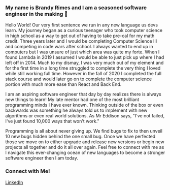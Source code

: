 ### My name is Brandy Rimes and I am a seasoned software engineer in the making 👋

Hello World! Our very first sentence we run in any new language us devs learn. My journey began as a curious teenager who took computer science in high school as a way to get out of having to take pre-cal for my math credit. Three years later and I would be completing Computer Science III and competing in code wars after school. I always wanted to end up in computers but I was unsure of just which area was quite my forte. When I found Lambda in 2019 I assumed I would be able to just pick up where I had left off in 2014. Much to my dismay, I was very much out of my element and for the first time in a long time struggled to complete the very thing I loved while still working full time. However in the fall of 2020 I completed the full stack course and would later go on to complete the computer science portion with much more ease than React and Back End.

I am an aspiring software engineer that day by day realizes there is always new things to learn! My late mentor had one of the most brilliant programming minds I have ever known. Thinking outside of the box or even backwards was something he always told us to implement with new algorithms or even real world solutions. As Mr Eddison says, "I've not failed, I've just found 10,000 ways that won't work."

Programming is all about never giving up. We find bugs to fix to then unveil 10 new bugs hidden behind the one small bug. Once we have perfected those we move on to either upgrade and release new versions or begin new projects all together and do it all over again. Feel free to connect with me as I navigate this ever-changing ocean of new languages to become a stronger software engineer then I am today.

### Connect with Me!

[LinkedIn](https://www.linkedin.com/in/brandy-rimes/)


<!--
**Brimes7/Brimes7** is a ✨ _special_ ✨ repository because its `README.md` (this file) appears on your GitHub profile.

Here are some ideas to get you started:

- 🔭 I’m currently working on ...
- 🌱 I’m currently learning ...
- 👯 I’m looking to collaborate on ...
- 🤔 I’m looking for help with ...
- 💬 Ask me about ...
- 📫 How to reach me: ...
- 😄 Pronouns: ...
- ⚡ Fun fact: ...
-->
